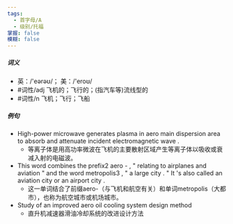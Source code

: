 ```yaml
---
tags:
  - 首字母/A
  - 级别/托福
掌握: false
模糊: false
---
```

##### 词义
- 英：/'eərəʊ/； 美：/'eroʊ/
- #词性/adj  飞机的；飞行的；(指汽车等)流线型的
- #词性/n  飞机；飞行；飞船
##### 例句
- High-power microwave generates plasma in aero main dispersion area to absorb and attenuate incident electromagnetic wave .
	- 等离子体是用高功率微波在飞机的主要散射区域产生等离子体以吸收或衰减入射的电磁波。
- This word combines the prefix2 aero - , " relating to airplanes and aviation " and the word metropolis3 , " a large city . " It 's also called an aviation city or an airport city .
	- 这一单词结合了前缀aero-（与飞机和航空有关）和单词metropolis（大都市），也称为航空城市或机场城市。
- Study of an improved aero oil cooling system design method
	- 直升机减速器滑油冷却系统的改进设计方法
